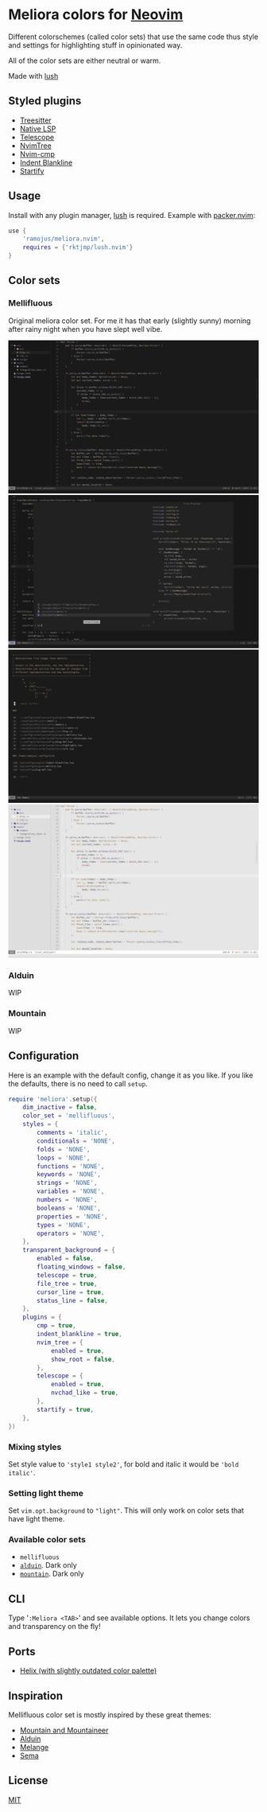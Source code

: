 # Meliora colors for [Neovim](https://github.com/neovim/neovim)
Different colorschemes (called color sets) that use the same code thus style and settings for highlighting stuff in opinionated way.

All of the color sets are either neutral or warm.

Made with [lush](https://github.com/rktjmp/lush.nvim)

## Styled plugins
- [Treesitter](https://github.com/nvim-treesitter/nvim-treesitter)
- [Native LSP](https://github.com/neovim/nvim-lspconfig)
- [Telescope](https://github.com/nvim-telescope/telescope.nvim)
- [NvimTree](https://github.com/kyazdani42/nvim-tree.lua)
- [Nvim-cmp](https://github.com/hrsh7th/nvim-cmp)
- [Indent Blankline](https://github.com/lukas-reineke/indent-blankline.nvim)
- [Startify](https://github.com/mhinz/vim-startify)

## Usage
Install with any plugin manager, [lush](https://github.com/rktjmp/lush.nvim) is required.
Example with [packer.nvim](https://github.com/wbthomason/packer.nvim):
```lua
use {
    'ramojus/meliora.nvim',
    requires = {'rktjmp/lush.nvim'}
}
```

## Color sets
### Mellifluous
Original meliora color set. For me it has that early (slightly sunny) morning after rainy night when you have slept well vibe.

![preview](assets/code.png)
![preview](assets/telescope.png)
![preview](assets/startify.png)
![preview](assets/light_code.png)

### Alduin
WIP

### Mountain
WIP

## Configuration
Here is an example with the default config, change it as you like. If you like the defaults, there is no need to call `setup`.

```lua
require 'meliora'.setup({
    dim_inactive = false,
    color_set = 'mellifluous',
    styles = {
        comments = 'italic',
        conditionals = 'NONE',
        folds = 'NONE',
        loops = 'NONE',
        functions = 'NONE',
        keywords = 'NONE',
        strings = 'NONE',
        variables = 'NONE',
        numbers = 'NONE',
        booleans = 'NONE',
        properties = 'NONE',
        types = 'NONE',
        operators = 'NONE',
    },
    transparent_background = {
        enabled = false,
        floating_windows = false,
        telescope = true,
        file_tree = true,
        cursor_line = true,
        status_line = false,
    },
    plugins = {
        cmp = true,
        indent_blankline = true,
        nvim_tree = {
            enabled = true,
            show_root = false,
        },
        telescope = {
            enabled = true,
            nvchad_like = true,
        },
        startify = true,
    },
})
```

### Mixing styles
Set style value to `'style1 style2'`, for bold and italic it would be `'bold italic'`.

### Setting light theme
Set `vim.opt.background` to `"light"`. This will only work on color sets that have light theme.

### Available color sets
- `mellifluous`
- [`alduin`](https://github.com/alessandroyorba/alduin). Dark only
- [`mountain`](https://github.com/mountain-theme/mountain). Dark only 

## CLI
Type '`:Meliora <TAB>`' and see available options.
It lets you change colors and transparency on the fly!

## Ports
- [Helix (with slightly outdated color palette)](https://github.com/helix-editor/helix/wiki/Themes#meliora)

## Inspiration
Mellifluous color set is mostly inspired by these great themes:
- [Mountain and Mountaineer](https://github.com/mountain-theme/mountain)
- [Alduin](https://github.com/alessandroyorba/alduin)
- [Melange](https://github.com/savq/melange)
- [Sema](https://github.com/arzg/sema)

## License
[MIT](./LICENSE)
